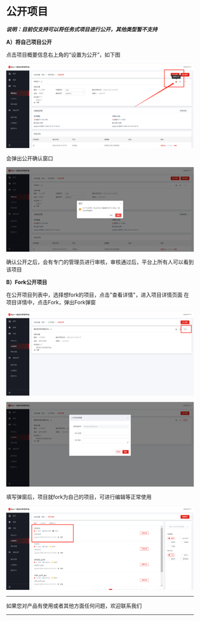 # 公开项目

***说明：目前仅支持可以将任务式项目进行公开，其他类型暂不支持***

**A）将自己项目公开**

点击项目概要信息右上角的“设置为公开”，如下图

![公开2](../../../../../image/AI-and-Machine-Learning/NeuFoundry/images/project/pro-063.png)

会弹出公开确认窗口

![公开3](../../../../../image/AI-and-Machine-Learning/NeuFoundry/images/project/pro-064.png)

确认公开之后，会有专门的管理员进行审核，审核通过后，平台上所有人可以看到该项目

**B）Fork公开项目**

在公开项目列表中，选择想fork的项目，点击"查看详情"，进入项目详情页面
在项目详情中，点击Fork，弹出Fork弹窗

![fork2](../../../../../image/AI-and-Machine-Learning/NeuFoundry/images/project/pro-066.png)

![fork3](../../../../../image/AI-and-Machine-Learning/NeuFoundry/images/project/pro-067.png)

填写弹窗后，项目就fork为自己的项目，可进行编辑等正常使用

![fork4](../../../../../image/AI-and-Machine-Learning/NeuFoundry/images/project/pro-068.png)


---

如果您对产品有使用或者其他方面任何问题，欢迎联系我们

---
